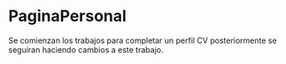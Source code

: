 # PaginaPersonal
Se comienzan los trabajos para completar un perfil CV posteriormente se seguiran haciendo cambios a este trabajo.
